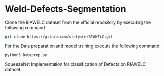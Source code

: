 # Weld-Defects-Segmentation
Clone the RIAWELC dataset from the official repository by executing the following command 
```bash
git clone https://github.com/stefyste/RIAWELC.git
```

For the Data preparation and model training execute the following command

```bash
python3 Dataprep.py
```

SqueezeNet Implementation for classification of Defects on RIAWELC dataset.
